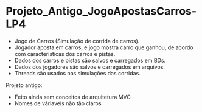 # Projeto_Antigo_JogoApostasCarros-LP4

 * Jogo de Carros (Simulação de corrida de carros).
 * Jogador aposta em carros, e jogo mostra carro que ganhou, de acordo com caracteristicas dos carros e pistas.
 * Dados dos carros e pistas são salvos e carregados em BDs.
 * Dados dos jogadores são salvos e carregados em arquivos.
 * Threads são usados nas simulações das corridas.

Projeto antigo:
 - Feito ainda sem conceitos de arquitetura MVC
 - Nomes de váriaveis não tão claros
